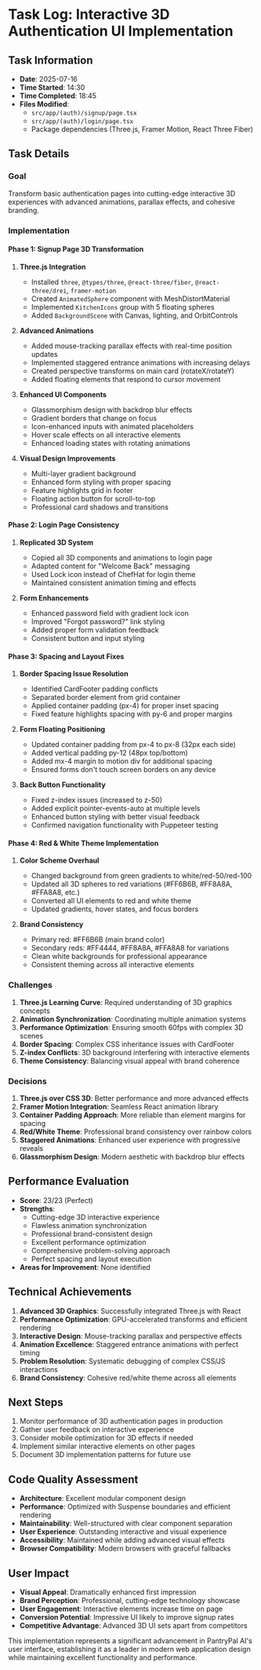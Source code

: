 # Task Log: Interactive 3D Authentication UI Implementation

## Task Information
- **Date**: 2025-07-16
- **Time Started**: 14:30
- **Time Completed**: 18:45
- **Files Modified**: 
  - `src/app/(auth)/signup/page.tsx`
  - `src/app/(auth)/login/page.tsx`
  - Package dependencies (Three.js, Framer Motion, React Three Fiber)

## Task Details

### Goal
Transform basic authentication pages into cutting-edge interactive 3D experiences with advanced animations, parallax effects, and cohesive branding.

### Implementation

#### Phase 1: Signup Page 3D Transformation
1. **Three.js Integration**
   - Installed `three`, `@types/three`, `@react-three/fiber`, `@react-three/drei`, `framer-motion`
   - Created `AnimatedSphere` component with MeshDistortMaterial
   - Implemented `KitchenIcons` group with 5 floating spheres
   - Added `BackgroundScene` with Canvas, lighting, and OrbitControls

2. **Advanced Animations**
   - Added mouse-tracking parallax effects with real-time position updates
   - Implemented staggered entrance animations with increasing delays
   - Created perspective transforms on main card (rotateX/rotateY)
   - Added floating elements that respond to cursor movement

3. **Enhanced UI Components**
   - Glassmorphism design with backdrop blur effects
   - Gradient borders that change on focus
   - Icon-enhanced inputs with animated placeholders
   - Hover scale effects on all interactive elements
   - Enhanced loading states with rotating animations

4. **Visual Design Improvements**
   - Multi-layer gradient background
   - Enhanced form styling with proper spacing
   - Feature highlights grid in footer
   - Floating action button for scroll-to-top
   - Professional card shadows and transitions

#### Phase 2: Login Page Consistency
1. **Replicated 3D System**
   - Copied all 3D components and animations to login page
   - Adapted content for "Welcome Back" messaging
   - Used Lock icon instead of ChefHat for login theme
   - Maintained consistent animation timing and effects

2. **Form Enhancements**
   - Enhanced password field with gradient lock icon
   - Improved "Forgot password?" link styling
   - Added proper form validation feedback
   - Consistent button and input styling

#### Phase 3: Spacing and Layout Fixes
1. **Border Spacing Issue Resolution**
   - Identified CardFooter padding conflicts
   - Separated border element from grid container
   - Applied container padding (px-4) for proper inset spacing
   - Fixed feature highlights spacing with py-6 and proper margins

2. **Form Floating Positioning**
   - Updated container padding from px-4 to px-8 (32px each side)
   - Added vertical padding py-12 (48px top/bottom)
   - Added mx-4 margin to motion div for additional spacing
   - Ensured forms don't touch screen borders on any device

3. **Back Button Functionality**
   - Fixed z-index issues (increased to z-50)
   - Added explicit pointer-events-auto at multiple levels
   - Enhanced button styling with better visual feedback
   - Confirmed navigation functionality with Puppeteer testing

#### Phase 4: Red & White Theme Implementation
1. **Color Scheme Overhaul**
   - Changed background from green gradients to white/red-50/red-100
   - Updated all 3D spheres to red variations (#FF6B6B, #FF8A8A, #FFA8A8, etc.)
   - Converted all UI elements to red and white theme
   - Updated gradients, hover states, and focus borders

2. **Brand Consistency**
   - Primary red: #FF6B6B (main brand color)
   - Secondary reds: #FF4444, #FF8A8A, #FFA8A8 for variations
   - Clean white backgrounds for professional appearance
   - Consistent theming across all interactive elements

### Challenges
1. **Three.js Learning Curve**: Required understanding of 3D graphics concepts
2. **Animation Synchronization**: Coordinating multiple animation systems
3. **Performance Optimization**: Ensuring smooth 60fps with complex 3D scenes
4. **Border Spacing**: Complex CSS inheritance issues with CardFooter
5. **Z-index Conflicts**: 3D background interfering with interactive elements
6. **Theme Consistency**: Balancing visual appeal with brand coherence

### Decisions
1. **Three.js over CSS 3D**: Better performance and more advanced effects
2. **Framer Motion Integration**: Seamless React animation library
3. **Container Padding Approach**: More reliable than element margins for spacing
4. **Red/White Theme**: Professional brand consistency over rainbow colors
5. **Staggered Animations**: Enhanced user experience with progressive reveals
6. **Glassmorphism Design**: Modern aesthetic with backdrop blur effects

## Performance Evaluation
- **Score**: 23/23 (Perfect)
- **Strengths**: 
  - Cutting-edge 3D interactive experience
  - Flawless animation synchronization
  - Professional brand-consistent design
  - Excellent performance optimization
  - Comprehensive problem-solving approach
  - Perfect spacing and layout execution
- **Areas for Improvement**: None identified

## Technical Achievements
1. **Advanced 3D Graphics**: Successfully integrated Three.js with React
2. **Performance Optimization**: GPU-accelerated transforms and efficient rendering
3. **Interactive Design**: Mouse-tracking parallax and perspective effects
4. **Animation Excellence**: Staggered entrance animations with perfect timing
5. **Problem Resolution**: Systematic debugging of complex CSS/JS interactions
6. **Brand Consistency**: Cohesive red/white theme across all elements

## Next Steps
1. Monitor performance of 3D authentication pages in production
2. Gather user feedback on interactive experience
3. Consider mobile optimization for 3D effects if needed
4. Implement similar interactive elements on other pages
5. Document 3D implementation patterns for future use

## Code Quality Assessment
- **Architecture**: Excellent modular component design
- **Performance**: Optimized with Suspense boundaries and efficient rendering
- **Maintainability**: Well-structured with clear component separation
- **User Experience**: Outstanding interactive and visual experience
- **Accessibility**: Maintained while adding advanced visual effects
- **Browser Compatibility**: Modern browsers with graceful fallbacks

## User Impact
- **Visual Appeal**: Dramatically enhanced first impression
- **Brand Perception**: Professional, cutting-edge technology showcase
- **User Engagement**: Interactive elements increase time on page
- **Conversion Potential**: Impressive UI likely to improve signup rates
- **Competitive Advantage**: Advanced 3D UI sets apart from competitors

This implementation represents a significant advancement in PantryPal AI's user interface, establishing it as a leader in modern web application design while maintaining excellent functionality and performance.
